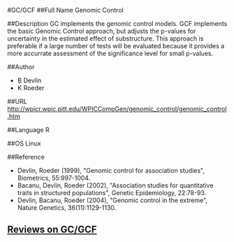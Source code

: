 #GC/GCF
##Full Name
Genomic Control

##Description
GC implements the genomic control models. GCF implements the basic Genomic Control approach, but adjusts the p-values for uncertainty in the estimated effect of substructure. This approach is preferable if a large number of tests will be evaluated because it provides a more accurrate assessment of the significance level for small p-values.

##Author
* B Devlin
* K Roeder

##URL
http://wpicr.wpic.pitt.edu/WPICCompGen/genomic_control/genomic_control.htm

##Language
R

##OS
Linux

##Reference
* Devlin, Roeder (1999), "Genomic control for association studies", Biometrics, 55:997-1004.
* Bacanu, Devlin, Roeder (2002), "Association studies for quantitative traits in structured populations", Genetic Epidemiology, 22:78-93.
* Devlin, Bacanu, Roeder (2004), "Genomic control in the extreme", Nature Genetics, 36(11):1129-1130.


## [Reviews on GC/GCF](https://github.com/gaow/genetic-analysis-software/issues/140)